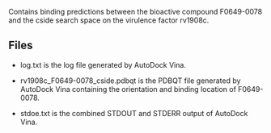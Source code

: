 Contains binding predictions between the bioactive compound F0649-0078 and the cside search space on the virulence factor rv1908c.

## Files

- log.txt is the log file generated by AutoDock Vina.

- rv1908c_F0649-0078_cside.pdbqt is the PDBQT file generated by AutoDock Vina containing the orientation and binding location of F0649-0078.

- stdoe.txt is the combined STDOUT and STDERR output of AutoDock Vina.

